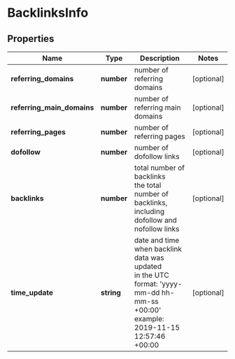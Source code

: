 # BacklinksInfo

## Properties

| Name | Type | Description | Notes |
|------------ | ------------- | ------------- | -------------|
**referring_domains** | **number** | number of referring domains |[optional]|
**referring_main_domains** | **number** | number of referring main domains |[optional]|
**referring_pages** | **number** | number of referring pages |[optional]|
**dofollow** | **number** | number of dofollow links |[optional]|
**backlinks** | **number** | total number of backlinks<br>the total number of backlinks, including dofollow and nofollow links |[optional]|
**time_update** | **string** | date and time when backlink data was updated<br>in the UTC format: 'yyyy-mm-dd hh-mm-ss +00:00'<br>example:<br>2019-11-15 12:57:46 +00:00 |[optional]|